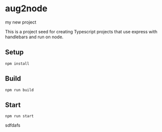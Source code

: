 # aug2node

my new project

This is a project seed for creating Typescript projects that use express with handlebars and run on node.

## Setup


`npm install`




## Build



`npm run build`






## Start


`npm run start`


sdfdafs
